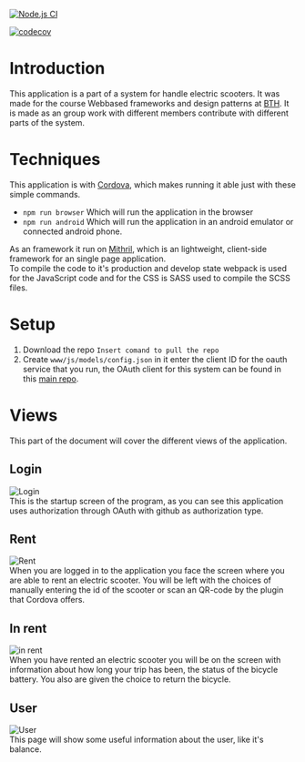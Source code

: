 [![Node.js CI](https://github.com/jeso20BTH/pattern-user-app/actions/workflows/testing.yml/badge.svg)](https://github.com/jeso20BTH/pattern-user-app/actions/workflows/testing.yml)

[![codecov](https://codecov.io/gh/jeso20BTH/pattern-user-app/branch/main/graph/badge.svg?token=CP23P4OIEI)](https://codecov.io/gh/jeso20BTH/pattern-user-app)

# Introduction
This application is a part of a system for handle electric scooters. It was made for the course Webbased frameworks and design patterns at [BTH](https://www.bth.se/). It is made as an group work with different members contribute with different parts of the system.

# Techniques
This application is with [Cordova](https://cordova.apache.org/), which makes running it able just with these simple commands.
- ```npm run browser``` Which will run the application in the browser
- ```npm run android``` Which will run the application in an android emulator or connected android phone.

As an framework it run on [Mithril](https://mithril.js.org/), which is an lightweight, client-side framework for an single page application.   
To compile the code to it's production and develop state webpack is used for the JavaScript code and for the CSS is SASS used to compile the SCSS files.

# Setup
1. Download the repo ```Insert comand to pull the repo```
2. Create ```www/js/models/config.json``` in it enter the client ID for the oauth service that you run, the OAuth client for this system can be found in this [main repo](https://github.com/jeso20BTH/Electric-Scooter-BTH-Pattern-Group-13).

# Views
This part of the document will cover the different views of the application.

## Login
![Login](https://raw.githubusercontent.com/jeso20BTH/pattern-user-app/main/git_images/login.png?raw=true)   
This is the startup screen of the program, as you can see this application uses authorization through OAuth with github as authorization type.

## Rent
![Rent](https://raw.githubusercontent.com/jeso20BTH/pattern-user-app/main/git_images/rent_screen.png?raw=true)   
When you are logged in to the application you face the screen where you are able to rent an electric scooter. You will be left with the choices of manually entering the id of the scooter or scan an QR-code by the plugin that Cordova offers.

## In rent
![in rent](https://raw.githubusercontent.com/jeso20BTH/pattern-user-app/main/git_images/in_rent.png?raw=true)   
When you have rented an electric scooter you will be on the screen with information about how long your trip has been, the status of the bicycle battery. You also are given the choice to return the bicycle.

## User
![User](https://raw.githubusercontent.com/jeso20BTH/pattern-user-app/main/git_images/user_page.png?raw=true)   
This page will show some useful information about the user, like it's balance.
